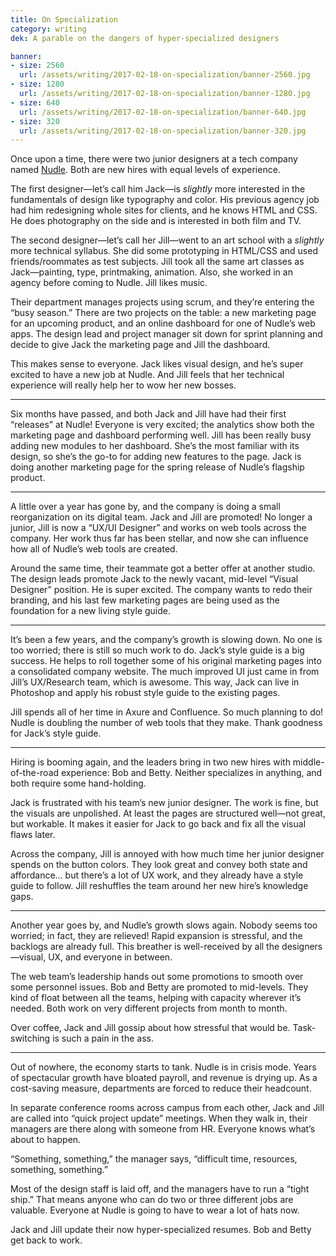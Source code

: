 ```yaml
---
title: On Specialization
category: writing
dek: A parable on the dangers of hyper-specialized designers

banner:
- size: 2560
  url: /assets/writing/2017-02-18-on-specialization/banner-2560.jpg
- size: 1280
  url: /assets/writing/2017-02-18-on-specialization/banner-1280.jpg
- size: 640
  url: /assets/writing/2017-02-18-on-specialization/banner-640.jpg
- size: 320
  url: /assets/writing/2017-02-18-on-specialization/banner-320.jpg
---
```


<p class="lede">Once upon a time, there were two junior designers at a tech company named <a href="http://watchdogs.ubisoft.com">Nudle</a>. Both are new hires with equal levels of experience.</p>

The first designer—let’s call him Jack—is *slightly* more interested in the fundamentals of design like typography and color. His previous agency job had him redesigning whole sites for clients, and he knows HTML and CSS. He does photography on the side and is interested in both film and TV.

The second designer—let’s call her Jill—went to an art school with a *slightly* more technical syllabus. She did some prototyping in HTML/CSS and used friends/roommates as test subjects. Jill took all the same art classes as Jack—painting, type, printmaking, animation. Also, she worked in an agency before coming to Nudle. Jill likes music.

Their department manages projects using scrum, and they’re entering the “busy season.” There are two projects on the table: a new marketing page for an upcoming product, and an online dashboard for one of Nudle’s web apps. The design lead and project manager sit down for sprint planning and decide to give Jack the marketing page and Jill the dashboard.

This makes sense to everyone. Jack likes visual design, and he’s super excited to have a new job at Nudle. And Jill feels that her technical experience will really help her to wow her new bosses.

---

Six months have passed, and both Jack and Jill have had their first “releases” at Nudle! Everyone is very excited; the analytics show both the marketing page and dashboard performing well. Jill has been really busy adding new modules to her dashboard. She’s the most familiar with its design, so she’s the go-to for adding new features to the page. Jack is doing another marketing page for the spring release of Nudle’s flagship product.

---

A little over a year has gone by, and the company is doing a small reorganization on its digital team. Jack and Jill are promoted! No longer a junior, Jill is now a “UX/UI Designer” and works on web tools across the company. Her work thus far has been stellar, and now she can influence how all of Nudle’s web tools are created.

Around the same time, their teammate got a better offer at another studio. The design leads promote Jack to the newly vacant, mid-level “Visual Designer” position. He is super excited. The company wants to redo their branding, and his last few marketing pages are being used as the foundation for a new living style guide.

---

It’s been a few years, and the company’s growth is slowing down. No one is too worried; there is still so much work to do. Jack’s style guide is a big success. He helps to roll together some of his original marketing pages into a consolidated company website. The much improved UI just came in from Jill’s UX/Research team, which is awesome. This way, Jack can live in Photoshop and apply his robust style guide to the existing pages.

Jill spends all of her time in Axure and Confluence. So much planning to do! Nudle is doubling the number of web tools that they make. Thank goodness for Jack’s style guide.

---

Hiring is booming again, and the leaders bring in two new hires with middle-of-the-road experience: Bob and Betty. Neither specializes in anything, and both require some hand-holding.

Jack is frustrated with his team’s new junior designer. The work is fine, but the visuals are unpolished. At least the pages are structured well—not great, but workable. It makes it easier for Jack to go back and fix all the visual flaws later.

Across the company, Jill is annoyed with how much time her junior designer spends on the button colors. They look great and convey both state and affordance… but there’s a lot of UX work, and they already have a style guide to follow. Jill reshuffles the team around her new hire’s knowledge gaps.

---

Another year goes by, and Nudle’s growth slows again. Nobody seems too worried; in fact, they are relieved! Rapid expansion is stressful, and the backlogs are already full. This breather is well-received by all the designers—visual, UX, and everyone in between.

The web team’s leadership hands out some promotions to smooth over some personnel issues. Bob and Betty are promoted to mid-levels. They kind of float between all the teams, helping with capacity wherever it’s needed. Both work on very different projects from month to month.

Over coffee, Jack and Jill gossip about how stressful that would be. Task-switching is such a pain in the ass.

---

Out of nowhere, the economy starts to tank. Nudle is in crisis mode. Years of spectacular growth have bloated payroll, and revenue is drying up. As a cost-saving measure, departments are forced to reduce their headcount.

In separate conference rooms across campus from each other, Jack and Jill are called into “quick project update” meetings. When they walk in, their managers are there along with someone from HR. Everyone knows what’s about to happen.

“Something, something,” the manager says, “difficult time, resources, something, something.”

Most of the design staff is laid off, and the managers have to run a “tight ship.” That means anyone who can do two or three different jobs are valuable. Everyone at Nudle is going to have to wear a lot of hats now.

Jack and Jill update their now hyper-specialized resumes. Bob and Betty get back to work.
